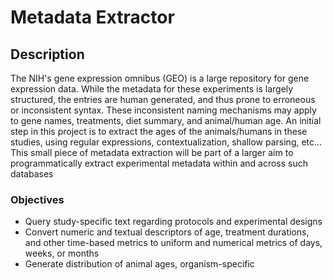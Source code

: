 # Metadata Extractor

## Description
The NIH's gene expression omnibus (GEO) is a large repository for gene expression data. While the metadata for these experiments is largely structured, the entries are human generated, and thus prone to erroneous or inconsistent syntax. These inconsistent naming mechanisms may apply to gene names, treatments, diet summary, and animal/human age. An initial step in this project is to extract the ages of the animals/humans in these studies, using regular expressions, contextualization, shallow parsing, etc... This small piece of metadata extraction will be part of a larger aim to programmatically extract experimental metadata within and across such databases

### Objectives
- Query study-specific text regarding protocols and experimental designs
- Convert numeric and textual descriptors of age, treatment durations, and other time-based metrics to uniform and numerical metrics of days, weeks, or months
- Generate distribution of animal ages, organism-specific